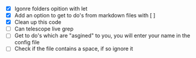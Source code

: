 - [x] Igonre folders opition with let
- [x] Add an option to get to do's from markdown files with [ ]
- [x] Clean up this code
- [ ] Can telescope live grep
- [ ] Get to do's which are "asgined" to you, you will enter your name in the config file
- [ ] Check if the file contains a space, if so ignore it
